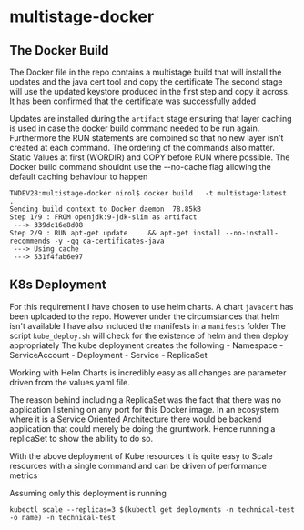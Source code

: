 # multistage-docker

## The Docker Build

The Docker file in the repo contains a multistage build that will install the updates and the java cert tool and copy the certificate
The second stage will use the updated keystore produced in the first step and copy it across. It has been confirmed that the certificate was successfully added

Updates are installed during the `artifact` stage ensuring that layer caching is used in case the docker build command needed to be run again. Furthermore the RUN statements are combined so that no new layer isn't created at each command. The ordering of the commands also matter. Static Values at first (WORDIR) and COPY before RUN where possible. The Docker build command shouldnt use the --no-cache flag allowing the default caching behaviour to happen

```
TNDEV28:multistage-docker nirol$ docker build   -t multistage:latest  .
Sending build context to Docker daemon  78.85kB
Step 1/9 : FROM openjdk:9-jdk-slim as artifact
 ---> 339dc16e8d08
Step 2/9 : RUN apt-get update     && apt-get install --no-install-recommends -y -qq ca-certificates-java
 ---> Using cache
 ---> 531f4fab6e97
```

## K8s Deployment

For this requirement I have chosen to use helm charts. A chart `javacert` has been uploaded to the repo. However under the circumstances that helm isn't available I have also included the manifests in a `manifests` folder
The script `kube_deploy.sh` will check for the existence of helm and then deploy appropriately
The kube deployment creates the following
    - Namespace
    - ServiceAccount
    - Deployment
    - Service
    - ReplicaSet

Working with Helm Charts is incredibly easy as all changes are parameter driven from the values.yaml file.

The reason behind including a ReplicaSet was the fact that there was no application listening on any port for this Docker image. In an ecosystem where it is a Service Oriented Architecture there would be backend application that could merely be doing the gruntwork. Hence running a replicaSet to show the ability to do so. 

With the above deployment of Kube resources it is quite easy to Scale resources with a single command and can be driven of performance metrics

Assuming only this deployment is running
```
kubectl scale --replicas=3 $(kubectl get deployments -n technical-test -o name) -n technical-test
```
